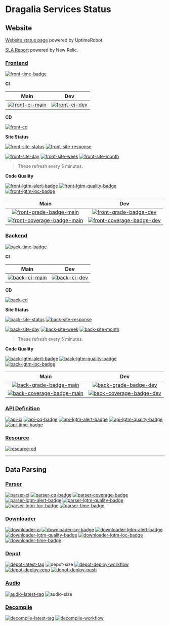 # Dragalia Services Status

## Website

[Website status page][site-stats] powered by UptimeRobot.

[SLA Report][site-sla] powered by New Relic.

### [Frontend][front-repo]

[![front-time-badge]][front-time-link]

**CI**

Main | Dev
:---: | :---:
[![front-ci-main]][front-ci-main-link] | [![front-ci-dev]][front-ci-dev-link]

**CD**

[![front-cd]][front-cd-link]

**Site Status**

[![front-site-status]][front-site]
[![front-site-response]][front-site]

[![front-site-day]][front-site]
[![front-site-week]][front-site]
[![front-site-month]][front-site]

> These refresh every 5 minutes.

**Code Quality**

[![front-lgtm-alert-badge]][front-lgtm-alert-link]
[![front-lgtm-quality-badge]][front-lgtm-quality-link]
[![front-lgtm-loc-badge]][front-lgtm-alert-link]

Main | Dev
:---: | :---:
[![front-grade-badge-main]][front-cq-link-main] | [![front-grade-badge-dev]][front-cq-link-dev]
[![front-coverage-badge-main]][front-cq-link-main] | [![front-coverage-badge-dev]][front-cq-link-dev]

### [Backend][back-repo]

[![back-time-badge]][back-time-link]

**CI**

Main | Dev
:---: | :---:
[![back-ci-main]][back-ci-main-link] | [![back-ci-dev]][back-ci-dev-link]

**CD**

[![back-cd]][back-cd-link]

**Site Status**

[![back-site-status]][back-site]
[![back-site-response]][back-site]

[![back-site-day]][back-site]
[![back-site-week]][back-site]
[![back-site-month]][back-site]

> These refresh every 5 minutes.

**Code Quality**

[![back-lgtm-alert-badge]][back-lgtm-alert-link]
[![back-lgtm-quality-badge]][back-lgtm-quality-link]
[![back-lgtm-loc-badge]][back-lgtm-alert-link]

Main | Dev
:---: | :---:
[![back-grade-badge-main]][back-cq-link-main] | [![back-grade-badge-dev]][back-cq-link-dev]
[![back-coverage-badge-main]][back-cq-link-main] | [![back-coverage-badge-dev]][back-cq-link-dev]

### [API Definition][api-repo]

[![api-ci]][api-ci-link]
[![api-cq-badge]][api-cq-link]
[![api-lgtm-alert-badge]][api-lgtm-alert-link]
[![api-lgtm-quality-badge]][api-lgtm-quality-link]
[![api-time-badge]][api-time-link]

### [Resource][resource-repo]

[![resource-cd]][resource-cd-link]

-----

## Data Parsing

### [Parser][parser-repo]

[![parser-ci]][parser-ci-link]
[![parser-cq-badge]][parser-cq-link]
[![parser-coverage-badge]][parser-cq-link]
[![parser-lgtm-alert-badge]][parser-lgtm-alert-link]
[![parser-lgtm-quality-badge]][parser-lgtm-quality-link]
[![parser-lgtm-loc-badge]][parser-lgtm-quality-link]
[![parser-time-badge]][parser-time-link]

### [Downloader][downloader-repo]

[![downloader-ci]][downloader-ci-link]
[![downloader-cq-badge]][downloader-cq-link]
[![downloader-lgtm-alert-badge]][downloader-lgtm-alert-link]
[![downloader-lgtm-quality-badge]][downloader-lgtm-quality-link]
[![downloader-lgtm-loc-badge]][downloader-lgtm-quality-link]
[![downloader-time-badge]][downloader-time-link]

### [Depot][depot-repo]

[![depot-latest-tag]][depot-tags]
![depot-size]
[![depot-deploy-workflow]][depot-deploy-workflow-link]
[![depot-deploy-repo]][depot-deploy-repo-link]
[![depot-deploy-push]][depot-deploy-push-link]

### [Audio][audio-repo]

[![audio-latest-tag]][audio-tags]
![audio-size]

### [Decompile][decompile-repo]

[![decompile-latest-tag]][decompile-tags]
[![decompile-workflow]][decompile-workflow-link]

[site-stats]: https://stats.uptimerobot.com/ZrOmvCMZ12
[site-sla]: https://synthetics.newrelic.com/report/FBhfu

[front-repo]: https://github.com/RaenonX-DL/dragalia-site-front
[front-site]: https://dl.raenonx.cc
[front-ci-main]: https://dev.azure.com/RaenonX-DL/DL-Site/_apis/build/status/dragalia-site-front%20(Build)?branchName=main
[front-ci-main-link]: https://dev.azure.com/RaenonX-DL/DL-Site/_build/latest?definitionId=1&branchName=main
[front-ci-dev]: https://dev.azure.com/RaenonX-DL/DL-Site/_apis/build/status/dragalia-site-front%20(Build)?branchName=dev
[front-ci-dev-link]: https://dev.azure.com/RaenonX-DL/DL-Site/_build/latest?definitionId=1&branchName=dev
[front-cd]: https://vsrm.dev.azure.com/RaenonX-DL/_apis/public/Release/badge/0159375c-7a21-49a8-88d5-9af78c5f2150/2/2
[front-cd-link]: https://dev.azure.com/RaenonX-DL/DL-Site/_release?definitionId=2
[front-time-badge]: https://wakatime.com/badge/github/RaenonX-DL/dragalia-site-front.svg
[front-time-link]: https://wakatime.com/badge/github/RaenonX-DL/dragalia-site-front
[front-site-status]: https://badgen.net/uptime-robot/status/m787223686-f1d10f084c18dd5d5389f456?cache=300
[front-site-response]: https://badgen.net/uptime-robot/response/m787223686-f1d10f084c18dd5d5389f456?cache=300
[front-site-day]: https://badgen.net/uptime-robot/day/m787223686-f1d10f084c18dd5d5389f456?label=uptime%20in%2024%20hrs&cache=300
[front-site-week]: https://badgen.net/uptime-robot/week/m787223686-f1d10f084c18dd5d5389f456?label=uptime%20in%207%20days&cache=300
[front-site-month]: https://badgen.net/uptime-robot/month/m787223686-f1d10f084c18dd5d5389f456?label=uptime%20in%201%20month&cache=300
[front-lgtm-alert-badge]: https://badgen.net/lgtm/alerts/g/RaenonX-DL/dragalia-site-front/javascript?icon=lgtm
[front-lgtm-alert-link]: https://lgtm.com/projects/g/RaenonX-DL/dragalia-site-front/alerts/
[front-lgtm-quality-badge]: https://badgen.net/lgtm/grade/g/RaenonX-DL/dragalia-site-front/javascript?icon=lgtm
[front-lgtm-quality-link]: https://lgtm.com/projects/g/RaenonX-DL/dragalia-site-front/context:javascript
[front-lgtm-loc-badge]: https://badgen.net/lgtm/lines/g/RaenonX-DL/dragalia-site-front/javascript?icon=lgtm
[front-cq-link-main]: https://www.codacy.com/gh/RaenonX-DL/dragalia-site-front/dashboard?branch=main
[front-cq-link-dev]: https://www.codacy.com/gh/RaenonX-DL/dragalia-site-front/dashboard?branch=dev
[front-grade-badge-main]: https://app.codacy.com/project/badge/Grade/83fa9f649f2e4001b848fc978642ea68?branch=main
[front-grade-badge-dev]: https://app.codacy.com/project/badge/Grade/83fa9f649f2e4001b848fc978642ea68?branch=dev
[front-coverage-badge-main]: https://app.codacy.com/project/badge/Coverage/83fa9f649f2e4001b848fc978642ea68?branch=main
[front-coverage-badge-dev]: https://app.codacy.com/project/badge/Coverage/83fa9f649f2e4001b848fc978642ea68?branch=dev
[front-cypress-badge-main]: https://img.shields.io/endpoint?url=https://dashboard.cypress.io/badge/detailed/wgo7xq/main&logo=cypress
[front-cypress-badge-dev]: https://img.shields.io/endpoint?url=https://dashboard.cypress.io/badge/detailed/wgo7xq/dev&logo=cypress
[front-cypress-link]: https://dashboard.cypress.io/projects/wgo7xq/runs

[back-repo]: https://github.com/RaenonX-DL/dragalia-site-back
[back-site]: https://dl.raenonx.cc
[back-ci-main]: https://dev.azure.com/RaenonX-DL/DL-Site/_apis/build/status/dragalia-site-back%20(Build)?branchName=main
[back-ci-main-link]: https://dev.azure.com/RaenonX-DL/DL-Site/_build/latest?definitionId=2&branchName=main
[back-ci-dev]: https://dev.azure.com/RaenonX-DL/DL-Site/_apis/build/status/dragalia-site-back%20(Build)?branchName=dev
[back-ci-dev-link]: https://dev.azure.com/RaenonX-DL/DL-Site/_build/latest?definitionId=2&branchName=dev
[back-cd]: https://vsrm.dev.azure.com/RaenonX-DL/_apis/public/Release/badge/0159375c-7a21-49a8-88d5-9af78c5f2150/4/4
[back-cd-link]: https://dev.azure.com/RaenonX-DL/DL-Site/_release?definitionId=4
[back-time-badge]: https://wakatime.com/badge/github/RaenonX-DL/dragalia-site-back-2.svg
[back-time-link]: https://wakatime.com/badge/github/RaenonX-DL/dragalia-site-back-2
[back-site-status]: https://badgen.net/uptime-robot/status/m787223687-0bc3d1f09f7bf2b07ed95c85?cache=300
[back-site-response]: https://badgen.net/uptime-robot/response/m787223687-0bc3d1f09f7bf2b07ed95c85?cache=300
[back-site-day]: https://badgen.net/uptime-robot/day/m787223687-0bc3d1f09f7bf2b07ed95c85?label=uptime%20in%2024%20hrs&cache=300
[back-site-week]: https://badgen.net/uptime-robot/week/m787223687-0bc3d1f09f7bf2b07ed95c85?label=uptime%20in%207%20days&cache=300
[back-site-month]: https://badgen.net/uptime-robot/month/m787223687-0bc3d1f09f7bf2b07ed95c85?label=uptime%20in%201%20month&cache=300
[back-lgtm-alert-badge]: https://badgen.net/lgtm/alerts/g/RaenonX-DL/dragalia-site-back-2/javascript?icon=lgtm
[back-lgtm-alert-link]: https://lgtm.com/projects/g/RaenonX-DL/dragalia-site-back-2/alerts/
[back-lgtm-quality-badge]: https://badgen.net/lgtm/grade/g/RaenonX-DL/dragalia-site-back-2/javascript?icon=lgtm
[back-lgtm-quality-link]: https://lgtm.com/projects/g/RaenonX-DL/dragalia-site-back-2/context:javascript
[back-lgtm-loc-badge]: https://badgen.net/lgtm/lines/g/RaenonX-DL/dragalia-site-back-2/javascript?icon=lgtm
[back-cq-link-main]: https://www.codacy.com/gh/RaenonX-DL/dragalia-site-back-2/dashboard?branch=main
[back-cq-link-dev]: https://www.codacy.com/gh/RaenonX-DL/dragalia-site-back-2/dashboard?branch=dev
[back-grade-badge-main]: https://app.codacy.com/project/badge/Grade/a0849e3eb6704b29b1672f26c00ca763?branch=main
[back-grade-badge-dev]: https://app.codacy.com/project/badge/Grade/a0849e3eb6704b29b1672f26c00ca763?branch=dev
[back-coverage-badge-main]: https://app.codacy.com/project/badge/Coverage/a0849e3eb6704b29b1672f26c00ca763?branch=main
[back-coverage-badge-dev]: https://app.codacy.com/project/badge/Coverage/a0849e3eb6704b29b1672f26c00ca763?branch=dev

[api-repo]: https://github.com/RaenonX-DL/dragalia-site-api-definition
[api-ci]: https://github.com/RaenonX-DL/dragalia-site-api-definition/workflows/Node%20CI/badge.svg
[api-ci-link]: https://github.com/RaenonX-DL/dragalia-site-api-definition/actions?query=workflow%3A%22Node+CI%22
[api-cq-link]: https://www.codacy.com/gh/RaenonX-DL/dragalia-site-api-definition/dashboard
[api-cq-badge]: https://app.codacy.com/project/badge/Grade/def1798a91b4417e880f32dfeaffee25
[api-time-link]: https://wakatime.com/badge/github/RaenonX-DL/dragalia-site-api-definition
[api-time-badge]: https://wakatime.com/badge/github/RaenonX-DL/dragalia-site-api-definition.svg
[api-lgtm-alert-badge]: https://img.shields.io/lgtm/alerts/g/RaenonX-DL/dragalia-site-api-definition.svg?logo=lgtm&logoWidth=18
[api-lgtm-alert-link]: https://lgtm.com/projects/g/RaenonX-DL/dragalia-site-api-definition/alerts/
[api-lgtm-quality-badge]: https://img.shields.io/lgtm/grade/javascript/g/RaenonX-DL/dragalia-site-api-definition.svg?logo=lgtm&logoWidth=18
[api-lgtm-quality-link]: https://lgtm.com/projects/g/RaenonX-DL/dragalia-site-api-definition/context:javascript

[resource-repo]: https://github.com/RaenonX-DL/dragalia-site-resources/
[resource-cd]: https://github.com/RaenonX-DL/dragalia-site-resources/workflows/Resource%20Deployment/badge.svg
[resource-cd-link]: https://github.com/RaenonX-DL/dragalia-site-resources/actions?query=workflow%3A%22Resource+Deployment%22

[parser-repo]:  https://github.com/RaenonX-DL/dragalia-data-parse/
[parser-ci]: https://github.com/RaenonX-DL/dragalia-data-parse/workflows/CI/badge.svg
[parser-ci-link]: https://github.com/RaenonX-DL/dragalia-data-parse/actions?query=workflow%3ACI
[parser-coverage-badge]: https://app.codacy.com/project/badge/Coverage/0053d85597a740c393a6bfd007e4033b
[parser-cq-badge]: https://app.codacy.com/project/badge/Grade/0053d85597a740c393a6bfd007e4033b
[parser-cq-link]: https://www.codacy.com/gh/RaenonX-DL/dragalia-data-parse/dashboard
[parser-time-badge]: https://wakatime.com/badge/github/RaenonX-DL/dragalia-data-parse.svg
[parser-time-link]: https://wakatime.com/badge/github/RaenonX-DL/dragalia-data-parse
[parser-lgtm-alert-badge]: https://img.shields.io/lgtm/alerts/g/RaenonX-DL/dragalia-data-parse.svg?logo=lgtm&logoWidth=18
[parser-lgtm-alert-link]: https://lgtm.com/projects/g/RaenonX-DL/dragalia-data-parse/alerts/
[parser-lgtm-quality-badge]: https://img.shields.io/lgtm/grade/python/g/RaenonX-DL/dragalia-data-parse.svg?logo=lgtm&logoWidth=18
[parser-lgtm-quality-link]: https://lgtm.com/projects/g/RaenonX-DL/dragalia-data-parse/context:python
[parser-lgtm-loc-badge]: https://badgen.net/lgtm/lines/g/RaenonX-DL/dragalia-data-parse

[downloader-repo]: https://github.com/RaenonX-DL/dragalia-asset-downloader-2/
[downloader-ci]: https://github.com/RaenonX-DL/dragalia-asset-downloader-2/workflows/CI/badge.svg
[downloader-ci-link]: https://github.com/RaenonX-DL/dragalia-asset-downloader-2/actions?query=workflow%3ACI
[downloader-cq-badge]: https://app.codacy.com/project/badge/Grade/455468d9c9184f88af1249e82cb2c4ad
[downloader-cq-link]: https://www.codacy.com/gh/RaenonX-DL/dragalia-asset-downloader-2/dashboard
[downloader-time-badge]: https://wakatime.com/badge/github/RaenonX-DL/dragalia-asset-downloader-2.svg
[downloader-time-link]: https://wakatime.com/badge/github/RaenonX-DL/dragalia-asset-downloader-2
[downloader-lgtm-alert-badge]: https://img.shields.io/lgtm/alerts/g/RaenonX-DL/dragalia-asset-downloader-2.svg?logo=lgtm&logoWidth=18
[downloader-lgtm-alert-link]: https://lgtm.com/projects/g/RaenonX-DL/dragalia-asset-downloader-2/alerts/
[downloader-lgtm-quality-badge]: https://img.shields.io/lgtm/grade/python/g/RaenonX-DL/dragalia-asset-downloader-2.svg?logo=lgtm&logoWidth=18
[downloader-lgtm-quality-link]: https://lgtm.com/projects/g/RaenonX-DL/dragalia-asset-downloader-2/context:python
[downloader-lgtm-loc-badge]: https://badgen.net/lgtm/lines/g/RaenonX-DL/dragalia-asset-downloader-2

[depot-repo]: https://github.com/RaenonX-DL/dragalia-data-depot/
[depot-size]: https://img.shields.io/github/repo-size/RaenonX-DL/dragalia-data-depot
[depot-deploy-workflow]: https://github.com/RaenonX-DL/dragalia-data-depot/workflows/Resource%20Deployment%20(Workflow%20Dispatch)/badge.svg
[depot-deploy-workflow-link]: https://github.com/RaenonX-DL/dragalia-data-depot/actions?query=workflow%3A%22Resource+Deployment+%28Workflow+Dispatch%29%22
[depot-deploy-repo]: https://github.com/RaenonX-DL/dragalia-data-depot/workflows/Resource%20Deployment%20(Repository%20Dispatch)/badge.svg
[depot-deploy-repo-link]: https://github.com/RaenonX-DL/dragalia-data-depot/actions?query=workflow%3A%22Resource+Deployment+%28Repository+Dispatch%29%22
[depot-deploy-push]: https://github.com/RaenonX-DL/dragalia-data-depot/workflows/Resource%20Deployment%20(Push)/badge.svg
[depot-deploy-push-link]: https://github.com/RaenonX-DL/dragalia-data-depot/actions?query=workflow%3A%22Resource+Deployment+%28Push%29%22
[depot-latest-tag]: https://img.shields.io/github/v/tag/RaenonX-DL/dragalia-data-depot?label=Manifest%20version
[depot-tags]: https://github.com/RaenonX-DL/dragalia-data-depot/tags

[audio-repo]: https://github.com/RaenonX-DL/dragalia-data-audio
[audio-size]: https://img.shields.io/github/repo-size/RaenonX-DL/dragalia-data-audio
[audio-latest-tag]: https://img.shields.io/github/v/tag/RaenonX-DL/dragalia-data-audio?label=Manifest%20version
[audio-tags]: https://github.com/RaenonX-DL/dragalia-data-audio/tags

[decompile-repo]: https://github.com/RaenonX-DL/dragalia-decompile
[decompile-workflow]: https://github.com/RaenonX-DL/dragalia-decompile/workflows/Decompile/badge.svg
[decompile-workflow-link]: https://github.com/RaenonX-DL/dragalia-decompile/actions?query=workflow%3ADecompile
[decompile-latest-tag]: https://img.shields.io/github/v/tag/RaenonX-DL/dragalia-decompile?label=App%20version
[decompile-tags]: https://github.com/RaenonX-DL/dragalia-decompile/tags
